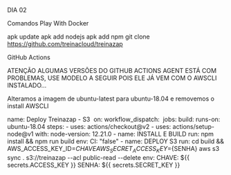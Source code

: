 DIA 02

Comandos Play With Docker

apk update
apk add nodejs
apk add npm
git clone ​https://github.com/treinacloud/treinazap

GitHub Actions 

ATENÇÃO ALGUMAS VERSÕES DO GITHUB ACTIONS AGENT ESTÁ COM PROBLEMAS, USE MODELO A SEGUIR POIS ELE JÁ VEM COM O AWSCLI INSTALADO...

Alteramos a imagem de ubuntu-latest para ubuntu-18.04 e removemos o install AWSCLI

name: Deploy Treinazap - S3
​
on:
  workflow_dispatch:
​
jobs:
  build:
    runs-on: ubuntu-18.04
    steps:
      - uses: actions/checkout@v2
      - uses: actions/setup-node@v1
        with:
          node-version: 12.21.0
      - name: INSTALL E BUILD
        run: npm install && npm run build
        env:
           CI: "false"
      - name: DEPLOY S3
        run: cd build && AWS_ACCESS_KEY_ID=${CHAVE} AWS_SECRET_ACCESS_KEY=${SENHA} aws s3 sync . s3://treinazap --acl public-read --delete
        env:
           CHAVE: ${{ secrets.ACCESS_KEY }}
           SENHA: ${{ secrets.SECRET_KEY }}
